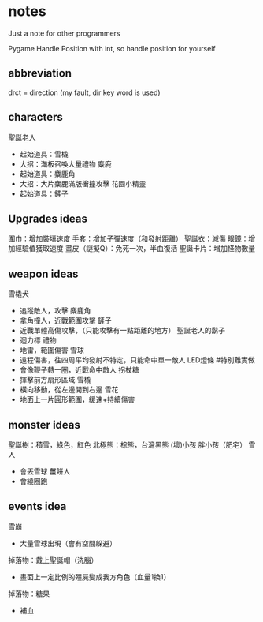 # notes



Just a note for other programmers

Pygame Handle Position with int,
so handle position for yourself

## abbreviation

drct = direction (my fault, dir key word is used)

## characters

聖誕老人
- 起始道具：雪橇
- 大招：滿板召喚大量禮物
麋鹿
- 起始道具：麋鹿角
- 大招：大片麋鹿滿版衝撞攻擊
花園小精靈
- 起始道具：鏟子

## Upgrades ideas
圍巾：增加裝填速度
手套：增加子彈速度（和發射距離）
聖誕衣：減傷
眼鏡：增加經驗值獲取速度
畫皮（謎擬Q）：免死一次，半血復活
聖誕卡片：增加怪物數量



## weapon ideas
雪橇犬
- 追蹤敵人，攻擊
麋鹿角
- 拿角撞人，近戰範圍攻擊
鏟子
- 近戰單體高傷攻擊，（只能攻擊有一點距離的地方）
聖誕老人的鬍子
- 迴力標
禮物
- 地雷，範圍傷害
雪球
- 遠程傷害，往四周平均發射不特定，只能命中單一敵人
LED燈條 #特別難實做
- 會像鞭子轉一圈，近戰命中敵人
拐杖糖 
- 揮擊前方扇形區域
雪橇
- 橫向移動，從左邊開到右邊
雪花
- 地面上一片圓形範圍，緩速+持續傷害

## monster ideas
聖誕樹：積雪，綠色，紅色
北極熊：棕熊，台灣黑熊
(壞)小孩
胖小孩（肥宅）
雪人
- 會丟雪球
薑餅人
- 會繞圈跑

## events idea
雪崩
- 大量雪球出現（會有空間躲避）

掉落物：戴上聖誕帽（洗腦）
- 畫面上一定比例的殭屍變成我方角色（血量1換1）

掉落物：糖果
- 補血

